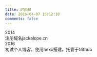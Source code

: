 ```yaml
---
title: 时间轴
date: 2016-04-07 15:12:10
comments: false
---
```

<div class="timeline">
	<div class="timeline-item active">
		<div class="year">2014<span class="marker"><span class="dot"></span></span></div>
		<div class="info">
			注册域名jackalope.cn
		</div>
	</div>
	<div class="timeline-item active">
		<div class="year">2016<span class="marker"><span class="dot"></span></span></div>
		<div class="info">初试个人博客，使用hexo搭建，托管于Github</div>
	</div>
</div>